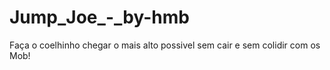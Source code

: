 # Jump_Joe_-_by-hmb
Faça o coelhinho chegar o mais alto possivel sem cair e sem colidir com os Mob!
